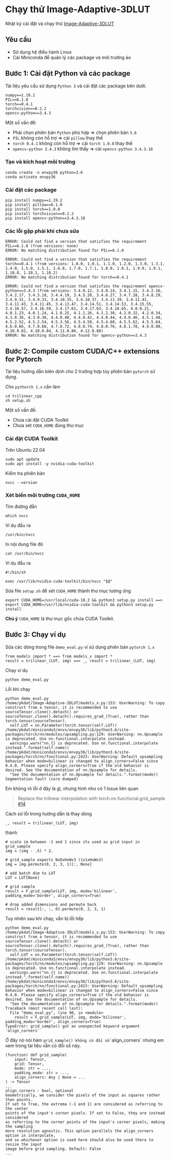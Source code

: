 # Chạy thử Image-Adaptive-3DLUT
Nhật ký cài đặt và chạy thử [Image-Adaptive-3DLUT](github.com/HuiZeng/Image-Adaptive-3DLUT)

## Yêu cầu
- Sử dụng hệ điều hành Linux
- Cài Miniconda để quản lý các package và môi trường ảo

## Bước 1: Cài đặt Python và các package
Tài liệu yêu cầu sử dụng `Python 3` và cài đặt các package bên dưới.
```
numpy==1.19.2
PIL==6.1.0
torch==0.4.1
torchvision==0.2.2
opencv-python==3.4.3
```
Một số vấn đề:
- Phải chọn phiên bản `Python` phù hợp => chọn phiên bản `3.6`
- `PIL` không còn hỗ trợ => cài `pillow` thay thế
- `torch 0.4.1` không còn hỗ trợ => cài `torch 1.0.0` thay thế
- `opencv-python 3.4.3` không tìm thấy => cài `opencv-python 3.4.3.18`

### Tạo và kích hoạt môi trường
```
conda create -n envpy36 python=3.6
conda activate envpy36
```
### Cài đặt các package
```
pip install numpy==1.19.2
pip install pillow==6.1.0
pip install torch==1.0.0
pip install torchvision==0.2.2
pip install opencv-python==3.4.3.18
```
### Các lỗi gặp phải khi chưa sửa
```
ERROR: Could not find a version that satisfies the requirement PIL==6.1.0 (from versions: none)
ERROR: No matching distribution found for PIL==6.1.0
```
```
ERROR: Could not find a version that satisfies the requirement torch==0.4.1 (from versions: 1.0.0, 1.0.1, 1.1.0, 1.2.0, 1.3.0, 1.3.1, 1.4.0, 1.5.0, 1.5.1, 1.6.0, 1.7.0, 1.7.1, 1.8.0, 1.8.1, 1.9.0, 1.9.1, 1.10.0, 1.10.1, 1.10.2)
ERROR: No matching distribution found for torch==0.4.1
```
```
ERROR: Could not find a version that satisfies the requirement opencv-python==3.4.3 (from versions: 3.4.0.12, 3.4.0.14, 3.4.1.15, 3.4.2.16, 3.4.2.17, 3.4.3.18, 3.4.4.19, 3.4.5.20, 3.4.6.27, 3.4.7.28, 3.4.8.29, 3.4.9.31, 3.4.9.33, 3.4.10.35, 3.4.10.37, 3.4.11.39, 3.4.11.41, 3.4.11.43, 3.4.11.45, 3.4.13.47, 3.4.14.51, 3.4.14.53, 3.4.15.55, 3.4.16.57, 3.4.16.59, 3.4.17.61, 3.4.17.63, 3.4.18.65, 4.0.0.21, 4.0.1.23, 4.0.1.24, 4.1.0.25, 4.1.1.26, 4.1.2.30, 4.2.0.32, 4.2.0.34, 4.3.0.36, 4.3.0.38, 4.4.0.40, 4.4.0.42, 4.4.0.44, 4.4.0.46, 4.5.1.48, 4.5.2.52, 4.5.2.54, 4.5.3.56, 4.5.4.58, 4.5.4.60, 4.5.5.62, 4.5.5.64, 4.6.0.66, 4.7.0.68, 4.7.0.72, 4.8.0.74, 4.8.0.76, 4.8.1.78, 4.9.0.80, 4.10.0.82, 4.10.0.84, 4.11.0.86, 4.12.0.88)
ERROR: No matching distribution found for opencv-python==3.4.3
```

## Bước 2: Compile custom CUDA/C++ extensions for Pytorch
Tài liệu hướng dẫn biên dịnh cho 2 trường hợp tùy phiên bản `pytorch` sử dụng.

Cho `pythorch 1.x` cần làm
```
cd trilinear_cpp
sh setup.sh
```
Một số vấn đề:
- Chưa cài đặt CUDA Toolkit
- Chưa xét `CUDA_HOME` đúng thư mục

### Cài đặt CUDA Toolkit
Trên Ubuntu 22.04
```
sudo apt update
sudo apt install -y nvidia-cuda-toolkit
```
Kiểm tra phiên bản
```
nvcc --version
```

### Xét biến môi trường `CUDA_HOME`
Tìm đường đẫn
```
which nvcc
```
Ví dụ đầu ra
```
/usr/bin/nvcc
```
In nội dung file đó
```
cat /usr/bin/nvcc
```
Ví dụ đầu ra
```
#!/bin/sh

exec /usr/lib/nvidia-cuda-toolkit/bin/nvcc "$@"
```
Sửa file `setup.sh` để xét `CUDA_HOME` thành thư mục tương ứng
```
export CUDA_HOME=/usr/local/cuda-10.2 && python3 setup.py install ==>
export CUDA_HOME=/usr/lib/nvidia-cuda-toolkit && python3 setup.py install
```
**Chú ý** `CUDA_HOME` là thư mục gốc chứa CUDA Toolkit.

## Bước 3: Chạy ví dụ
Sửa các dòng trong file `demo_eval.py` vì sử dụng phiên bản `pytorch 1.x`
```
from models import * ==> from models_x import *
result = trilinear_(LUT, img) ==> _, result = trilinear_(LUT, img)
```
Chạy ví dụ
```
python demo_eval.py
```
Lỗi khi chạy
```
python demo_eval.py
/home/pkdat/Image-Adaptive-3DLUT/models_x.py:153: UserWarning: To copy construct from a tensor, it is recommended to use sourceTensor.clone().detach() or sourceTensor.clone().detach().requires_grad_(True), rather than torch.tensor(sourceTensor).
  self.LUT = nn.Parameter(torch.tensor(self.LUT))
/home/pkdat/miniconda3/envs/envpy36/lib/python3.6/site-packages/torch/nn/modules/upsampling.py:129: UserWarning: nn.Upsample is deprecated. Use nn.functional.interpolate instead.
  warnings.warn("nn.{} is deprecated. Use nn.functional.interpolate instead.".format(self.name))
/home/pkdat/miniconda3/envs/envpy36/lib/python3.6/site-packages/torch/nn/functional.py:2423: UserWarning: Default upsampling behavior when mode=bilinear is changed to align_corners=False since 0.4.0. Please specify align_corners=True if the old behavior is desired. See the documentation of nn.Upsample for details.
  "See the documentation of nn.Upsample for details.".format(mode))
Segmentation fault (core dumped)
```
Em không rõ lỗi ở đây là gì, nhưng hình như có 1 Issue liên quan
> Replace the trilinear interpolation with torch.nn.functional.grid_sample [#14](https://github.com/HuiZeng/Image-Adaptive-3DLUT/issues/14)

Cách sử lỗi trong hướng dẫn là thay dòng
```
_, result = trilinear_(LUT, img)
```
thành
```
# scale im between -1 and 1 since its used as grid input in grid_sample
img = (img - .5) * 2.

# grid_sample expects NxDxHxWx3 (1x1xHxWx3)
img = img.permute(0, 2, 3, 1)[:, None]

# add batch dim to LUT
LUT = LUT[None]

# grid sample
result = F.grid_sample(LUT, img, mode='bilinear', padding_mode='border', align_corners=True)

# drop added dimensions and permute back
result = result[:, :, 0].permute(0, 2, 3, 1)
```
Tuy nhiên sau khi chạy, vẫn bị lỗi tiếp
```
python demo_eval.py 
/home/pkdat/Image-Adaptive-3DLUT/models_x.py:153: UserWarning: To copy construct from a tensor, it is recommended to use sourceTensor.clone().detach() or sourceTensor.clone().detach().requires_grad_(True), rather than torch.tensor(sourceTensor).
  self.LUT = nn.Parameter(torch.tensor(self.LUT))
/home/pkdat/miniconda3/envs/envpy36/lib/python3.6/site-packages/torch/nn/modules/upsampling.py:129: UserWarning: nn.Upsample is deprecated. Use nn.functional.interpolate instead.
  warnings.warn("nn.{} is deprecated. Use nn.functional.interpolate instead.".format(self.name))
/home/pkdat/miniconda3/envs/envpy36/lib/python3.6/site-packages/torch/nn/functional.py:2423: UserWarning: Default upsampling behavior when mode=bilinear is changed to align_corners=False since 0.4.0. Please specify align_corners=True if the old behavior is desired. See the documentation of nn.Upsample for details.
  "See the documentation of nn.Upsample for details.".format(mode))
Traceback (most recent call last):
  File "demo_eval.py", line 98, in <module>
    result = F.grid_sample(LUT, img, mode='bilinear', padding_mode='border', align_corners=True)
TypeError: grid_sample() got an unexpected keyword argument 'align_corners'
```
Ở đây nó nói hàm `grid_sample() không có đối số `align_corners` nhưng em xem trong tài liệu vẫn có đối số này.
```
(function) def grid_sample(
    input: Tensor,
    grid: Tensor,
    mode: str = ...,
    padding_mode: str = ...,
    align_corners: Any | None = ...
) -> Tensor
...
align_corners : bool, optional
Geometrically, we consider the pixels of the input as squares rather than points.
If set to True, the extrema (-1 and 1) are considered as referring to the center
points of the input's corner pixels. If set to False, they are instead considered
as referring to the corner points of the input's corner pixels, making the sampling
more resolution agnostic. This option parallels the align_corners option in interpolate,
and so whichever option is used here should also be used there to resize the input
image before grid sampling. Default: False
...
```
